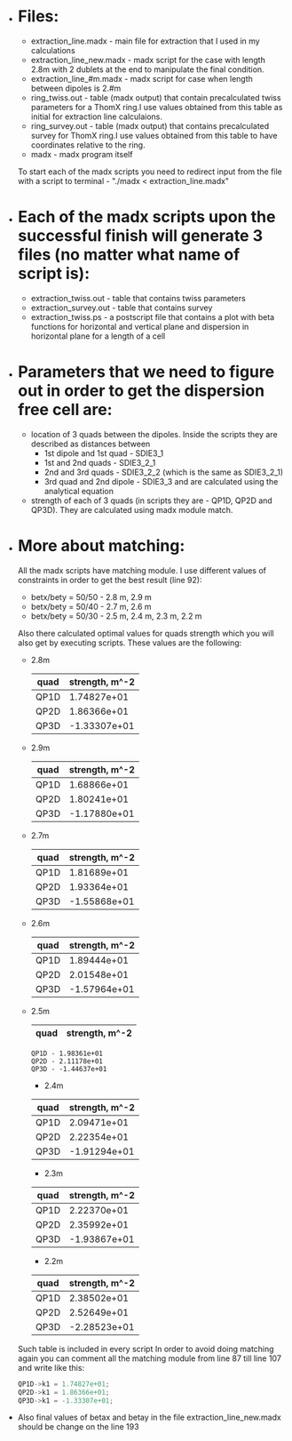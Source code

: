 * # Files:
  * extraction_line.madx - main file for extraction that I used in my calculations
  * extraction_line_new.madx - madx script for the case with length 2.8m with 2 dublets at the end
                                  to manipulate the final condition.
  * extraction_line_#m.madx - madx script for case when length between dipoles is 2.#m
  * ring_twiss.out - table (madx output) that contain precalculated twiss parameters for a ThomX ring.I use values obtained from this table as initial for extraction line calculaions.
  * ring_survey.out         - table (madx output) that contains precalculated survey for ThomX ring.I use values obtained from this table to have coordinates relative to the ring.
  * madx - madx program itself

  To start each of the madx scripts you need to redirect input from the file with a script to terminal -  "./madx < extraction_line.madx"

* # Each of the madx scripts upon the successful finish will generate 3 files (no matter what name of script is):
  * extraction_twiss.out - table that contains twiss parameters
  * extraction_survey.out - table that contains survey
  * extraction_twiss.ps - a postscript file that contains a plot with beta functions for horizontal and vertical plane and dispersion in horizontal plane for a length of a cell

* # Parameters that we need to figure out in order to get the dispersion free cell are:
  * location of 3 quads between the dipoles.
    Inside the scripts they are described as distances between
    * 1st dipole and 1st quad - SDIE3_1
    * 1st and 2nd quads       - SDIE3_2_1
    * 2nd and 3rd quads       - SDIE3_2_2 (which is the same as SDIE3_2_1)
    * 3rd quad and 2nd dipole - SDIE3_3
      and are calculated using the analytical equation
  * strength of each of 3 quads (in scripts they are - QP1D, QP2D and QP3D).
    They are calculated using madx module match.

* # More about matching:
  All the madx scripts have matching module. I use different values of constraints in order to get the best result (line 92):
  * betx/bety = 50/50 - 2.8 m, 2.9 m
  * betx/bety = 50/40 - 2.7 m, 2.6 m
  * betx/bety = 50/30 - 2.5 m, 2.4 m, 2.3 m, 2.2 m

  Also there calculated optimal values for quads strength which you will also get by executing scripts. These values are the following:

  * 2.8m

    quad | strength, m^-2
    ------------ | -------------
    QP1D | 1.74827e+01
    QP2D | 1.86366e+01
    QP3D | -1.33307e+01
  * 2.9m

    quad | strength, m^-2
    ------------ | -------------
		QP1D | 1.68866e+01
		QP2D | 1.80241e+01
		QP3D | -1.17880e+01
  * 2.7m

    quad | strength, m^-2
    ------------ | -------------
		QP1D | 1.81689e+01
		QP2D | 1.93364e+01
		QP3D | -1.55868e+01
  * 2.6m

    quad | strength, m^-2
    ------------ | -------------
    QP1D | 1.89444e+01
    QP2D | 2.01548e+01
    QP3D | -1.57964e+01
  * 2.5m

    quad | strength, m^-2
    ------------ | -------------
		QP1D - 1.98361e+01
		QP2D - 2.11178e+01
		QP3D - -1.44637e+01
	* 2.4m

    quad | strength, m^-2
    ------------ | -------------
		QP1D | 2.09471e+01
		QP2D | 2.22354e+01
		QP3D | -1.91294e+01
	* 2.3m

    quad | strength, m^-2
    ------------ | -------------
		QP1D | 2.22370e+01
		QP2D | 2.35992e+01
		QP3D | -1.93867e+01
	* 2.2m

    quad | strength, m^-2
    ------------ | -------------
		QP1D | 2.38502e+01
		QP2D | 2.52649e+01
    QP3D | -2.28523e+01

  Such table is included in every script
  In order to avoid doing matching again you can comment all the matching module from line 87 till line 107 and write like this:
  ```c++
  QP1D->k1 = 1.74827e+01;
  QP2D->k1 = 1.86366e+01;
  QP3D->k1 = -1.33307e+01;
  ```

* Also final values of betax and betay in the file extraction_line_new.madx should be change on the line 193
